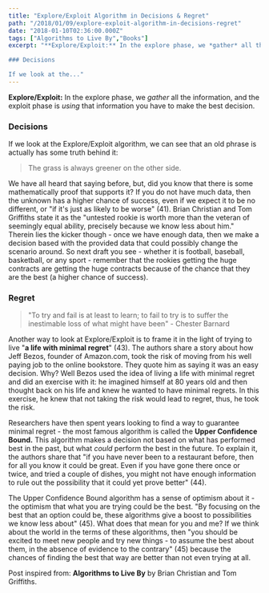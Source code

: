 ```yaml
---
title: "Explore/Exploit Algorithm in Decisions & Regret"
path: "/2018/01/09/explore-exploit-algorithm-in-decisions-regret"
date: "2018-01-10T02:36:00.000Z"
tags: ["Algorithms to Live By","Books"]
excerpt: "**Explore/Exploit:** In the explore phase, we *gather* all the information, and the exploit phase is *using* that information you have to make the best decision.

### Decisions

If we look at the..."
---
```


**Explore/Exploit:** In the explore phase, we *gather* all the information, and the exploit phase is *using* that information you have to make the best decision.

### Decisions

If we look at the Explore/Exploit algorithm, we can see that an old phrase is actually has some truth behind it:

> The grass is always greener on the other side.

We have all heard that saying before, but, did you know that there is some mathematically proof that supports it? If you do not have much data, then the unknown has a higher chance of success, even if we expect it to be no different, or "if it's just as likely to be worse" (41). Brian Christian and Tom Griffiths state it as the "untested rookie is worth more than the veteran of seemingly equal ability, precisely because we know less about him." Therein lies the kicker though - once we have enough data, then we make a decision based with the provided data that could possibly change the scenario around. So next draft you see - whether it is football, baseball, basketball, or any sport - remember that the rookies getting the huge contracts are getting the huge contracts because of the chance that they are the best (a higher chance of success).

### Regret

> "To try and fail is at least to learn; to fail to try is to suffer the inestimable loss of what might have been" - Chester Barnard

Another way to look at Explore/Exploit is to frame it in the light of trying to live "**a life with minimal regret**" (43). The authors share a story about how Jeff Bezos, founder of Amazon.com, took the risk of moving from his well paying job to the online bookstore. They quote him as saying it was an easy decision. Why? Well Bezos used the idea of living a life with minimal regret and did an exercise with it: he imagined himself at 80 years old and then thought back on his life and knew he wanted to have minimal regrets. In this exercise, he knew that not taking the risk would lead to regret, thus, he took the risk.

Researchers have then spent years looking to find a way to guarantee minimal regret - the most famous algorithm is called the **Upper Confidence Bound.** This algorithm makes a decision not based on what has performed best in the past, but what *could* perform the best in the future. To explain it, the authors share that "if you have never been to a restaurant before, then for all you know it could be great. Even if you have gone there once or twice, and tried a couple of dishes, you might not have enough information to rule out the possibility that it could yet prove better" (44).

The Upper Confidence Bound algorithm has a sense of optimism about it - the optimism that what you are trying could be the best. "By focusing on the best that an option could be, these algorithms give a boost to possibilities we know less about" (45). What does that mean for you and me? If we think about the world in the terms of these algorithms, then "you should be excited to meet new people and try new things - to assume the best about them, in the absence of evidence to the contrary" (45) because the chances of finding the best that way are better than not even trying at all.


Post inspired from: **Algorithms to Live By** by Brian Christian and Tom Griffiths.
